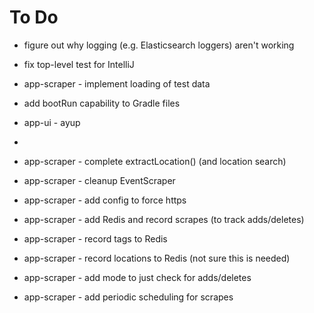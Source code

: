 # To Do

* figure out why logging (e.g. Elasticsearch loggers) aren't working
* fix top-level test for IntelliJ
* app-scraper - implement loading of test data
* add bootRun capability to Gradle files

* app-ui - ayup
* 
* app-scraper - complete extractLocation() (and location search)
* app-scraper - cleanup EventScraper
* app-scraper - add config to force https

* app-scraper - add Redis and record scrapes (to track adds/deletes)
* app-scraper - record tags to Redis
* app-scraper - record locations to Redis (not sure this is needed)
* app-scraper - add mode to just check for adds/deletes
* app-scraper - add periodic scheduling for scrapes
